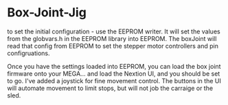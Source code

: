 # Box-Joint-Jig
to set the initial configuration - use the EEPROM writer.   It will set the values from the globvars.h in the EEPROM library into EEPROM.   The boxJoint will read that config from EEPROM to set the stepper motor controllers and pin configruations.

Once you have the settings loaded into EEPROM, you can load the box joint firmware onto your MEGA... and load the Nextion UI, and you should be set to go.   I've added a joystick for fine movement control.   The buttons in the UI will automate movement to limit stops, but will not job the carraige or the sled.   
